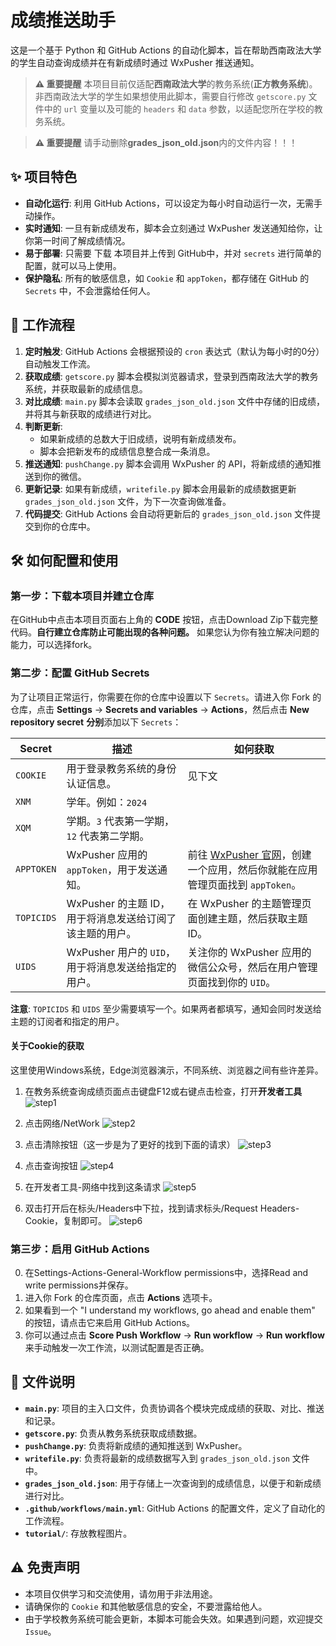 # 成绩推送助手

这是一个基于 Python 和 GitHub Actions 的自动化脚本，旨在帮助西南政法大学的学生自动查询成绩并在有新成绩时通过 WxPusher 推送通知。

> **⚠️ 重要提醒**
> 本项目目前仅适配**西南政法大学**的教务系统(**正方教务系统**)。非西南政法大学的学生如果想使用此脚本，需要自行修改 `getscore.py` 文件中的 `url` 变量以及可能的 `headers` 和 `data` 参数，以适配您所在学校的教务系统。

> **⚠️ 重要提醒**
> 请手动删除**grades_json_old.json**内的文件内容！！！

## ✨ 项目特色

* **自动化运行**: 利用 GitHub Actions，可以设定为每小时自动运行一次，无需手动操作。
* **实时通知**: 一旦有新成绩发布，脚本会立刻通过 WxPusher 发送通知给你，让你第一时间了解成绩情况。
* **易于部署**: 只需要 下载 本项目并上传到 GitHub中，并对 `secrets` 进行简单的配置，就可以马上使用。
* **保护隐私**: 所有的敏感信息，如 `Cookie` 和 `appToken`，都存储在 GitHub 的 `Secrets` 中，不会泄露给任何人。

## 🚀 工作流程

1.  **定时触发**: GitHub Actions 会根据预设的 `cron` 表达式（默认为每小时的0分）自动触发工作流。
2.  **获取成绩**: `getscore.py` 脚本会模拟浏览器请求，登录到西南政法大学的教务系统，并获取最新的成绩信息。
3.  **对比成绩**: `main.py` 脚本会读取 `grades_json_old.json` 文件中存储的旧成绩，并将其与新获取的成绩进行对比。
4.  **判断更新**:
    * 如果新成绩的总数大于旧成绩，说明有新成绩发布。
    * 脚本会把新发布的成绩信息整合成一条消息。
5.  **推送通知**: `pushChange.py` 脚本会调用 WxPusher 的 API，将新成绩的通知推送到你的微信。
6.  **更新记录**: 如果有新成绩，`writefile.py` 脚本会用最新的成绩数据更新 `grades_json_old.json` 文件，为下一次查询做准备。
7.  **代码提交**: GitHub Actions 会自动将更新后的 `grades_json_old.json` 文件提交到你的仓库中。

## 🛠️ 如何配置和使用

### 第一步：下载本项目并建立仓库

在GitHub中点击本项目页面右上角的 **CODE** 按钮，点击Download Zip下载完整代码。**自行建立仓库防止可能出现的各种问题。**
如果您认为你有独立解决问题的能力，可以选择fork。

### 第二步：配置 GitHub Secrets

为了让项目正常运行，你需要在你的仓库中设置以下 `Secrets`。请进入你 Fork 的仓库，点击 **Settings** -> **Secrets and variables** -> **Actions**，然后点击 **New repository secret** **分别**添加以下 `Secrets`：

| Secret         | 描述                                                                                                                        | 如何获取                                                                                                                                                                                                                                                                                                       |
| -------------- | --------------------------------------------------------------------------------------------------------------------------- | -------------------------------------------------------------------------------------------------------------------------------------------------------------------------------------------------------------------------------------------------------------------------------------------------- |
| `COOKIE`       | 用于登录教务系统的身份认证信息。                                                                                            | 见下文                                                                                            |
| `XNM`          | 学年。例如：`2024`                                                                                                          |                                                                                                                                                                                                                                                                                                                    |
| `XQM`          | 学期。`3` 代表第一学期，`12` 代表第二学期。                                                                                 |                                                                                                                                                                                                                                                                                                                    |
| `APPTOKEN`     | WxPusher 应用的 `appToken`，用于发送通知。                                                                                    | 前往 [WxPusher 官网](https://wxpusher.zjiecode.com/)，创建一个应用，然后你就能在应用管理页面找到 `appToken`。                                                                                                                                                                                             |
| `TOPICIDS`     | WxPusher 的主题 ID，用于将消息发送给订阅了该主题的用户。                                                                      | 在 WxPusher 的主题管理页面创建主题，然后获取主题 ID。                                                                                                                                                                                                                                                |
| `UIDS`         | WxPusher 用户的 `UID`，用于将消息发送给指定的用户。                                                                         | 关注你的 WxPusher 应用的微信公众号，然后在用户管理页面找到你的 `UID`。                                                                                                                                                                                                                                   |

**注意**: `TOPICIDS` 和 `UIDS` 至少需要填写一个。如果两者都填写，通知会同时发送给主题的订阅者和指定的用户。
#### **关于Cookie的获取**
这里使用Windows系统，Edge浏览器演示，不同系统、浏览器之间有些许差异。

1. 
   在教务系统查询成绩页面点击键盘F12或右键点击检查，打开**开发者工具**
   ![step1](/tutorial/PixPin_2025-07-10_07-50-16.png)
   
2. 
   点击网络/NetWork
   ![step2](tutorial/PixPin_2025-07-10_07-50-32.png)
   
3. 
   点击清除按钮（这一步是为了更好的找到下面的请求）
   ![step3](tutorial/PixPin_2025-07-10_07-51-25.png)

4.
   点击查询按钮
  ![step4](tutorial/PixPin_2025-07-10_07-51-47.png)

5. 
   在开发者工具-网络中找到这条请求 
  ![step5](tutorial/PixPin_2025-07-10_07-52-14.png)
  
6. 
   双击打开后在标头/Headers中下拉，找到请求标头/Request Headers-Cookie，复制即可。
    ![step6](tutorial/PixPin_2025-07-10_07-52-54.png)
  
### 第三步：启用 GitHub Actions

0.  在Settings-Actions-General-Workflow permissions中，选择Read and write permissions并保存。
1.  进入你 Fork 的仓库页面，点击 **Actions** 选项卡。
2.  如果看到一个 "I understand my workflows, go ahead and enable them" 的按钮，请点击它来启用 GitHub Actions。
3.  你可以通过点击 **Score Push Workflow** -> **Run workflow** -> **Run workflow** 来手动触发一次工作流，以测试配置是否正确。

## 📁 文件说明

* **`main.py`**: 项目的主入口文件，负责协调各个模块完成成绩的获取、对比、推送和记录。
* **`getscore.py`**: 负责从教务系统获取成绩数据。
* **`pushChange.py`**: 负责将新成绩的通知推送到 WxPusher。
* **`writefile.py`**: 负责将最新的成绩数据写入到 `grades_json_old.json` 文件中。
* **`grades_json_old.json`**: 用于存储上一次查询到的成绩信息，以便于和新成绩进行对比。
* **`.github/workflows/main.yml`**: GitHub Actions 的配置文件，定义了自动化的工作流程。
* **`tutorial/`**: 存放教程图片。
  
## ⚠️ 免责声明

* 本项目仅供学习和交流使用，请勿用于非法用途。
* 请确保你的 `Cookie` 和其他敏感信息的安全，不要泄露给他人。
* 由于学校教务系统可能会更新，本脚本可能会失效。如果遇到问题，欢迎提交 `Issue`。
